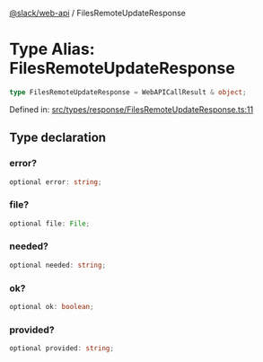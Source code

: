 [@slack/web-api](../index.md) / FilesRemoteUpdateResponse

# Type Alias: FilesRemoteUpdateResponse

```ts
type FilesRemoteUpdateResponse = WebAPICallResult & object;
```

Defined in: [src/types/response/FilesRemoteUpdateResponse.ts:11](https://github.com/slackapi/node-slack-sdk/blob/main/packages/web-api/src/types/response/FilesRemoteUpdateResponse.ts#L11)

## Type declaration

### error?

```ts
optional error: string;
```

### file?

```ts
optional file: File;
```

### needed?

```ts
optional needed: string;
```

### ok?

```ts
optional ok: boolean;
```

### provided?

```ts
optional provided: string;
```
